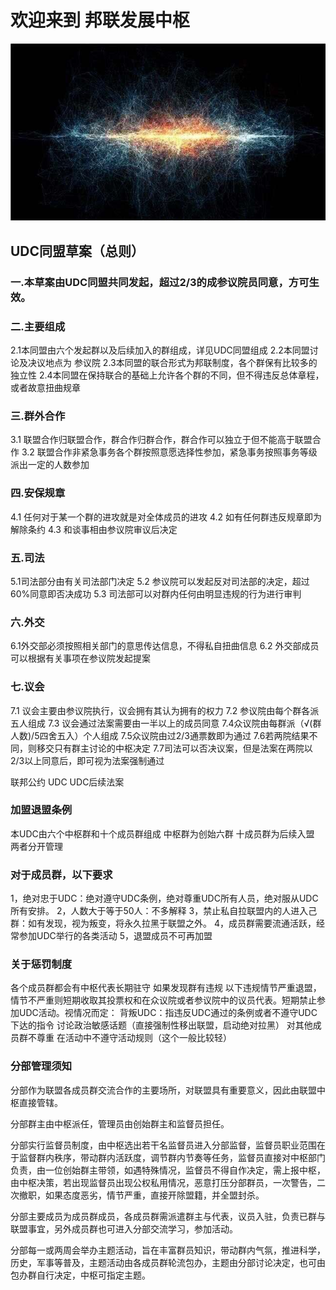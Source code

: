 # 欢迎来到 邦联发展中枢
![image](1.jpg)

## UDC同盟草案（总则）
### 一.本草案由UDC同盟共同发起，超过2/3的成参议院员同意，方可生效。
### 二.主要组成
2.1本同盟由六个发起群以及后续加入的群组成，详见UDC同盟组成
2.2本同盟讨论及决议地点为 参议院
2.3本同盟的联合形式为邦联制度，各个群保有比较多的独立性
2.4本同盟在保持联合的基础上允许各个群的不同，但不得违反总体章程，或者故意扭曲规章
### 三.群外合作
3.1 联盟合作归联盟合作，群合作归群合作，群合作可以独立于但不能高于联盟合作
3.2 联盟合作非紧急事务各个群按照意愿选择性参加，紧急事务按照事务等级派出一定的人数参加
### 四.安保规章
4.1 任何对于某一个群的进攻就是对全体成员的进攻
4.2 如有任何群违反规章即为解除条约
4.3 和谈事相由参议院审议后决定
### 五.司法
5.1司法部分由有关司法部门决定
5.2 参议院可以发起反对司法部的决定，超过60%同意即否决成功
5.3 司法部可以对群内任何由明显违规的行为进行审判
### 六.外交
6.1外交部必须按照相关部门的意思传达信息，不得私自扭曲信息
6.2 外交部成员可以根据有关事项在参议院发起提案
### 七.议会
7.1 议会主要由参议院执行，议会拥有其认为拥有的权力
7.2 参议院由每个群各派五人组成
7.3 议会通过法案需要由一半以上的成员同意
7.4众议院由每群派（√(群人数)/5四舍五入）个人组成
7.5众议院由过2/3通票数即为通过
7.6若两院结果不同，则移交只有群主讨论的中枢决定
7.7司法可以否决议案，但是法案在两院以2/3以上同意后，即可视为法案强制通过

 联邦公约
   UDC
 UDC后续法案
### 加盟退盟条例
本UDC由六个中枢群和十个成员群组成
中枢群为创始六群
十成员群为后续入盟
两者分开管理
### 对于成员群，以下要求
1，绝对忠于UDC：绝对遵守UDC条例，绝对尊重UDC所有人员，绝对服从UDC所有安排。
2，人数大于等于50人：不多解释
3，禁止私自拉联盟内的人进入己群：如有发现，视为叛变，将永久拉黑于联盟之外。
4，成员群需要流通活跃，经常参加UDC举行的各类活动
5，退盟成员不可再加盟

### 关于惩罚制度
各个成员群都会有中枢代表长期驻守
如果发现群有违规
以下违规情节严重退盟，情节不严重则短期收取其投票权和在众议院或者参议院中的议员代表。短期禁止参加UDC活动。视情况而定：
背叛UDC：指违反UDC通过的条例或者不遵守UDC下达的指令
讨论政治敏感话题（直接强制性移出联盟，启动绝对拉黑）
对其他成员群不尊重
在活动中不遵守活动规则（这个一般比较轻）



### 分部管理须知

分部作为联盟各成员群交流合作的主要场所，对联盟具有重要意义，因此由联盟中枢直接管辖。

分部群主由中枢派任，管理员由创始群主和监督员担任。

分部实行监督员制度，由中枢选出若干名监督员进入分部监督，监督员职业范围在于监督群内秩序，带动群内活跃度，调节群内节奏等任务，监督员直接对中枢部门负责，由一位创始群主带领，如遇特殊情况，监督员不得自作决定，需上报中枢，由中枢决策，若出现监督员出现公权私用情况，恶意打压分部群员，一次警告，二次撤职，如果态度恶劣，情节严重，直接开除盟籍，并全盟封杀。

分部主要成员为成员群成员，各成员群需派遣群主与代表，议员入驻，负责已群与联盟事宜，另外成员群也可进入分部交流学习，参加活动。

分部每一或两周会举办主题活动，旨在丰富群员知识，带动群内气氛，推进科学，历史，军事等普及，主题活动由各成员群轮流包办，主题由分部讨论决定，也可由包办群自行决定，中枢可指定主题。
